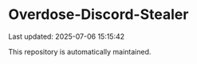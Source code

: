 # Overdose-Discord-Stealer

Last updated: 2025-07-06 15:15:42

This repository is automatically maintained.
